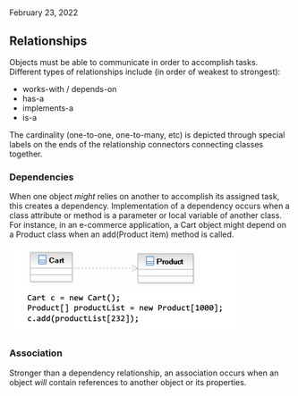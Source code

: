 #
February 23, 2022

## Relationships
Objects must be able to communicate in order to accomplish tasks. Different types of relationships include (in order of weakest to strongest):

- works-with / depends-on
- has-a
- implements-a
- is-a

The cardinality (one-to-one, one-to-many, etc) is depicted through special labels on the ends of the relationship connectors connecting classes together.

### Dependencies
When one object *might* relies on another to accomplish its assigned task, this creates a dependency. Implementation of a dependency occurs when a class attribute or method is a parameter or local variable of another class. For instance, in an e-commerce application, a Cart object might depend on a Product class when an add(Product item) method is called.

![Cart-Product dependency](../images/cart-product.png)

### Association
Stronger than a dependency relationship, an association occurs when an object *will* contain references to another object or its properties. 